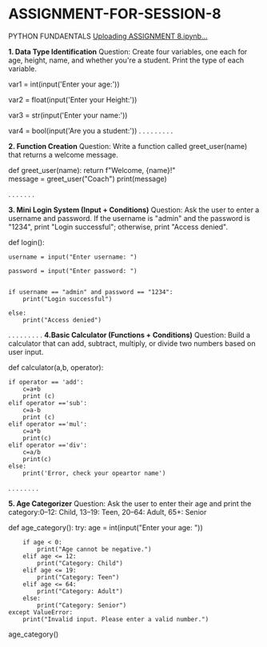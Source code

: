 # ASSIGNMENT-FOR-SESSION-8
PYTHON FUNDAENTALS
[Uploading ASSIGNMENT 8.ipynb…]()

**1. Data Type Identification**
Question: Create four variables, one each for age, height, name, and whether you're a student. Print the type of each variable.


var1 = int(input('Enter your age:'))

var2 = float(input('Enter your Height:'))

var3 = str(input('Enter your name:'))

var4 = bool(input('Are you a student:'))
.
.
.
.
.
.
.
.
.



**2. Function Creation**
Question: Write a function called greet_user(name) that returns a welcome message.

def greet_user(name):
    return f"Welcome, {name}!"   
message = greet_user("Coach")
print(message)

.
.
.
.
.
.
.



**3. Mini Login System (Input + Conditions)**
Question: Ask the user to enter a username and password. If the username is "admin" and the password is "1234", print "Login successful"; otherwise, print "Access denied".


def login():
   
    username = input("Enter username: ")
    
    password = input("Enter password: ")


    if username == "admin" and password == "1234":
        print("Login successful")
        
    else:
        print("Access denied")

.
.
.
.
.
.
.
.
.
**4.Basic Calculator (Functions + Conditions)**
Question: Build a calculator that can add, subtract, multiply, or divide two numbers based on user input.



def calculator(a,b, operator):
    
    if operator == 'add':
        c=a+b
        print (c)
    elif operator =='sub':
        c=a-b
        print (c)
    elif operator =='mul':
        c=a*b
        print(c)
    elif operator =='div':
        c=a/b
        print(c)
    else:
        print('Error, check your opeartor name')






.
.
.
.
.
.
.
.

**5. Age Categorizer**
Question: Ask the user to enter their age and print the category:0–12: Child, 13–19: Teen, 20–64: Adult, 65+: Senior


def age_category():
    try:
        age = int(input("Enter your age: "))

        if age < 0:
            print("Age cannot be negative.")
        elif age <= 12:
            print("Category: Child")
        elif age <= 19:
            print("Category: Teen")
        elif age <= 64:
            print("Category: Adult")
        else:
            print("Category: Senior")
    except ValueError:
        print("Invalid input. Please enter a valid number.")
age_category()
